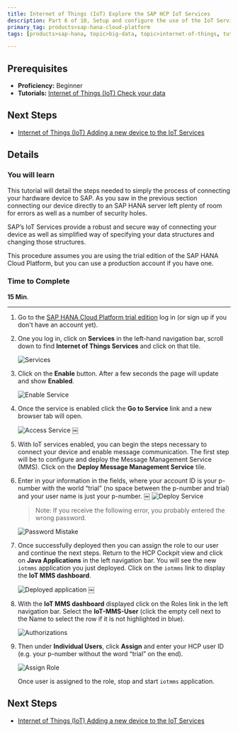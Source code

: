 ```yaml
---
title: Internet of Things (IoT) Explore the SAP HCP IoT Services
description: Part 6 of 10, Setup and configure the use of the IoT Services with SAP HANA Cloud Platform
primary_tag: products>sap-hana-cloud-platform
tags: [products>sap-hana, topic>big-data, topic>internet-of-things, tutorial>beginner ]

---
```


## Prerequisites  
 - **Proficiency:** Beginner
 - **Tutorials:** [Internet of Things (IoT) Check your data](http://go.sap.com/developer/tutorials/iot-part5-inserting-tessel-data.html)


## Next Steps
 - [Internet of Things (IoT) Adding a new device to the IoT Services](http://go.sap.com/developer/tutorials/iot-part7-add-device.html)

## Details
### You will learn  

This tutorial will detail the steps needed to simply the process of connecting your hardware device to SAP. As you saw in the previous section connecting our device directly to an SAP HANA server left plenty of room for errors as well as a number of security holes.

SAP’s IoT Services provide a robust and secure way of connecting your device as well as simplified way of specifying your data structures and changing those structures.

This procedure assumes you are using the trial edition of the SAP HANA Cloud Platform, but you can use a production account if you have one.  

### Time to Complete
**15 Min**.

---

1. Go to the [SAP HANA Cloud Platform trial edition](https://account.hanatrial.ondemand.com/cockpit) log in (or sign up if you don't have an account yet).

2. One you log in, click on **Services** in the left-hand navigation bar, scroll down to find **Internet of Things Services** and click on that tile.

    ![Services](https://raw.githubusercontent.com/SAPDocuments/Tutorials/master/tutorials/iot-part6-hcp-services/p6_2.png)

3. Click on the **Enable** button. After a few seconds the page will update and show **Enabled**.

    ![Enable Service](https://raw.githubusercontent.com/SAPDocuments/Tutorials/master/tutorials/iot-part6-hcp-services/p6_3a.png)

4. Once the service is enabled click the **Go to Service** link and a new browser tab will open.

    ![Access Service](https://raw.githubusercontent.com/SAPDocuments/Tutorials/master/tutorials/iot-part6-hcp-services/p6_4.png)
￼

5. With IoT services enabled, you can begin the steps necessary to connect your device and enable message communication. The first step will be to configure and deploy the Message Management Service (MMS). Click on the **Deploy Message Management Service** tile.


6. Enter in your information in the fields, where your account ID is your p-number with the world “trial” (no space between the p-number and trial) and your user name is just your p-number.
￼
    ![Deploy Service](https://raw.githubusercontent.com/SAPDocuments/Tutorials/master/tutorials/iot-part6-hcp-services/p6_6a.png)

    > Note: If you receive the following error, you probably entered the wrong password.

    ![Password Mistake](https://raw.githubusercontent.com/SAPDocuments/Tutorials/master/tutorials/iot-part6-hcp-services/p6_6b.png)

7. Once successfully deployed then you can assign the role to our user and continue the next steps. Return to the HCP Cockpit view and click on **Java Applications** in the left navigation bar. You will see the new `iotmms` application you just deployed. Click on the `iotmms` link to display the **IoT MMS dashboard**.

    ![Deployed application](https://raw.githubusercontent.com/SAPDocuments/Tutorials/master/tutorials/iot-part6-hcp-services/p6_7.png)
￼
8. With the **IoT MMS dashboard** displayed click on the Roles link in the left navigation bar. Select the **IoT-MMS-User** (click the empty cell next to the Name to select the row if it is not highlighted in blue).

    ![Authorizations](https://raw.githubusercontent.com/SAPDocuments/Tutorials/master/tutorials/iot-part6-hcp-services/p6_8.png)

9. Then under **Individual Users**, click **Assign** and enter your HCP user ID (e.g. your p-number without the word “trial” on the end).

    ![Assign Role](https://raw.githubusercontent.com/SAPDocuments/Tutorials/master/tutorials/iot-part6-hcp-services/p6_9.png)

     Once user is assigned to the role, stop and start `iotmms` application.


## Next Steps
 - [Internet of Things (IoT) Adding a new device to the IoT Services](http://go.sap.com/developer/tutorials/iot-part7-add-device.html)
